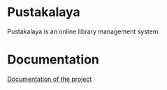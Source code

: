 # Pustakalaya

Pustakalaya is an online library management system.

# Documentation

[Documentation of the project](./src/ptkdocs)
